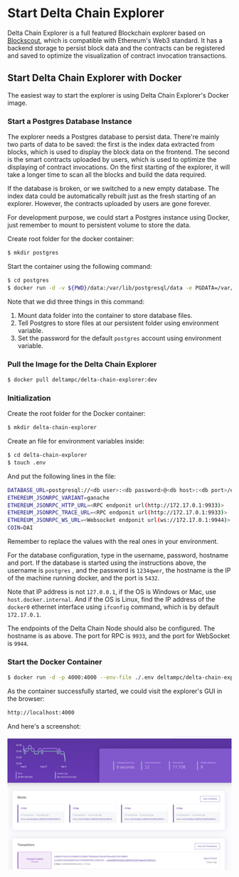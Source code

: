# Start Delta Chain Explorer

Delta Chain Explorer is a full featured Blockchain explorer based on [Blockscout](https://github.com/blockscout/blockscout), which is compatible with Ethereum's Web3 standard. It has a backend storage to persist block data and the contracts can be registered and saved to optimize the visualization of contract invocation transactions.

## Start Delta Chain Explorer with Docker

The easiest way to start the explorer is using Delta Chain Explorer's Docker image.

### Start a Postgres Database Instance

The explorer needs a Postgres database to persist data. There're mainly two parts of data to be saved: the first is the index data extracted from blocks, which is used to display the block data on the frontend. The second is the smart contracts uploaded by users, which is used to optimize the displaying of contract invocations. On the first starting of the explorer, it will take a longer time to scan all the blocks and build the data required.

If the database is broken, or we switched to a new empty database. The index data could be automatically rebuilt just as the fresh starting of an explorer. However, the contracts uploaded by users are gone forever.

For development purpose, we could start a Postgres instance using Docker, just remember to mount to persistent volume to store the data.

Create root folder for the docker container:

```bash
$ mkdir postgres
```

&#x20;Start the container using the following command:

```bash
$ cd postgres
$ docker run -d -v ${PWD}/data:/var/lib/postgresql/data -e PGDATA=/var/lib/postgresql/data/pgdata -e POSTGRES_PASSWORD='1234qwer' postgres:alpine3.14
```

Note that we did three things in this command:

1. Mount data folder into the container to store database files.
2. Tell Postgres to store files at our persistent folder using environment variable.
3. Set the password for the default `postgres` account using environment variable.

### Pull the Image for the Delta Chain Explorer

```bash
$ docker pull deltampc/delta-chain-explorer:dev
```

### Initialization

Create the root folder for the Docker container:

```bash
$ mkdir delta-chain-explorer
```

Create an file for environment variables inside:

```bash
$ cd delta-chain-explorer
$ touch .env
```

And put the following lines in the file:

```bash
DATABASE_URL=postgresql://<db user>:<db password>@<db host>:<db port>/explorer?ssl=false
ETHEREUM_JSONRPC_VARIANT=ganache
ETHEREUM_JSONRPC_HTTP_URL=<RPC endponit url(http://172.17.0.1:9933)>
ETHEREUM_JSONRPC_TRACE_URL=<RPC endponit url(http://172.17.0.1:9933)>
ETHEREUM_JSONRPC_WS_URL=<Websocket endponit url(ws://172.17.0.1:9944)>
COIN=DAI
```

Remember to replace the values with the real ones in your environment.

For the database configuration, type in the username, password, hostname and port. If the database is started using the instructions above, the username is `postgres` , and the password is `1234qwer`, the hostname is the IP of the machine running docker, and the port is `5432`.

Note that IP address is not `127.0.0.1`, if the OS is Windows or Mac, use `host.docker.internal`. And if the OS is Linux, find the IP address of the `docker0` ethernet interface using `ifconfig` command, which is by default `172.17.0.1`.

The endpoints of the Delta Chain Node should also be configured. The hostname is as above. The port for RPC is `9933`, and the port for WebSocket is `9944`.

### Start the Docker Container

```bash
$ docker run -d -p 4000:4000 --env-file ./.env deltampc/delta-chain-explorer:dev
```

As the container successfully started, we could visit the explorer's GUI in the browser:

```bash
http://localhost:4000
```

And here's a screenshot:

![](../.gitbook/assets/8aeda9264bfe68184d52f6baf7049e0.png)
